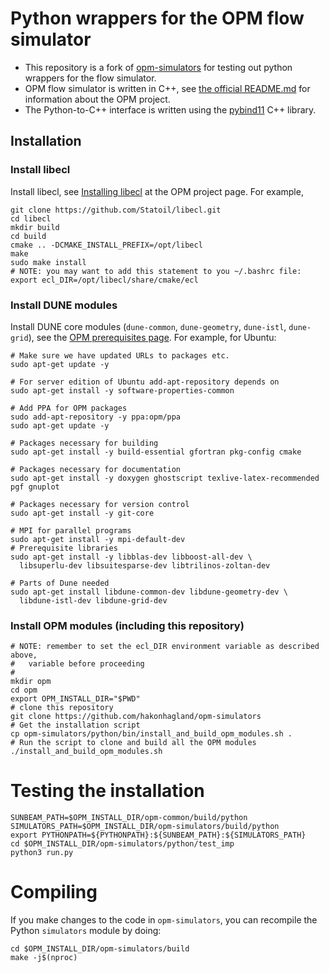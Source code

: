 # Python wrappers for the OPM flow simulator

- This repository is a fork
of [opm-simulators](https://github.com/OPM/opm-simulators) for testing out python wrappers for the flow simulator.
- OPM flow simulator is written in C++, see
[the official README.md](https://github.com/OPM/opm-simulators/blob/master/README.md) for
information about the OPM project. 
- The Python-to-C++ interface is written using
  the [pybind11](https://github.com/pybind/pybind11) C++ library.
## Installation

### Install libecl

Install libecl, see [Installing libecl](https://opm-project.org/?page_id=239) at the
OPM project page. For example,

```
git clone https://github.com/Statoil/libecl.git
cd libecl
mkdir build
cd build
cmake .. -DCMAKE_INSTALL_PREFIX=/opt/libecl
make
sudo make install
# NOTE: you may want to add this statement to you ~/.bashrc file:
export ecl_DIR=/opt/libecl/share/cmake/ecl
```

### Install DUNE modules

Install DUNE core modules (`dune-common`, `dune-geometry`,
`dune-istl`, `dune-grid`), see
the 
[OPM prerequisites page](https://opm-project.org/?page_id=239). For
example, for Ubuntu:

```
# Make sure we have updated URLs to packages etc.
sudo apt-get update -y

# For server edition of Ubuntu add-apt-repository depends on
sudo apt-get install -y software-properties-common

# Add PPA for OPM packages
sudo add-apt-repository -y ppa:opm/ppa
sudo apt-get update -y

# Packages necessary for building
sudo apt-get install -y build-essential gfortran pkg-config cmake

# Packages necessary for documentation
sudo apt-get install -y doxygen ghostscript texlive-latex-recommended pgf gnuplot

# Packages necessary for version control
sudo apt-get install -y git-core

# MPI for parallel programs
sudo apt-get install -y mpi-default-dev
# Prerequisite libraries
sudo apt-get install -y libblas-dev libboost-all-dev \
  libsuperlu-dev libsuitesparse-dev libtrilinos-zoltan-dev

# Parts of Dune needed
sudo apt-get install libdune-common-dev libdune-geometry-dev \
  libdune-istl-dev libdune-grid-dev

```
### Install OPM modules (including this repository)

```
# NOTE: remember to set the ecl_DIR environment variable as described above,
#   variable before proceeding
#
mkdir opm
cd opm
export OPM_INSTALL_DIR="$PWD"
# clone this repository
git clone https://github.com/hakonhagland/opm-simulators
# Get the installation script
cp opm-simulators/python/bin/install_and_build_opm_modules.sh .
# Run the script to clone and build all the OPM modules
./install_and_build_opm_modules.sh
```

# Testing the installation

```
SUNBEAM_PATH=$OPM_INSTALL_DIR/opm-common/build/python
SIMULATORS_PATH=$OPM_INSTALL_DIR/opm-simulators/build/python
export PYTHONPATH=${PYTHONPATH}:${SUNBEAM_PATH}:${SIMULATORS_PATH}
cd $OPM_INSTALL_DIR/opm-simulators/python/test_imp
python3 run.py
```

# Compiling

If you make changes to the code in `opm-simulators`, you can recompile
the Python `simulators` module by doing:
```
cd $OPM_INSTALL_DIR/opm-simulators/build
make -j$(nproc)
```


